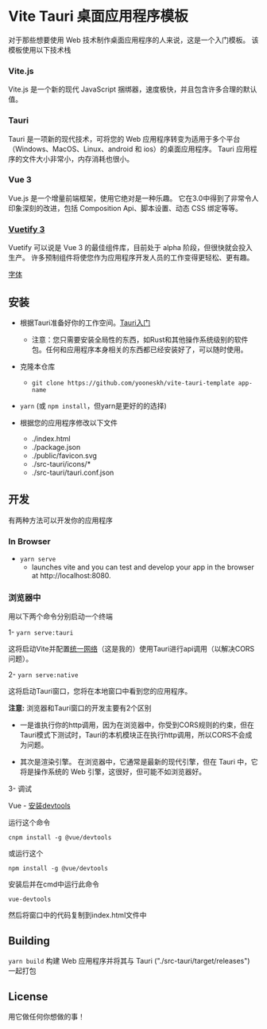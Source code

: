 # Vite Tauri 桌面应用程序模板

对于那些想要使用 Web 技术制作桌面应用程序的人来说，这是一个入门模板。 该模板使用以下技术栈

### Vite.js
Vite.js 是一个新的现代 JavaScript 捆绑器，速度极快，并且包含许多合理的默认值。

### Tauri
Tauri 是一项新的现代技术，可将您的 Web 应用程序转变为适用于多个平台（Windows、MacOS、Linux、android 和 ios）的桌面应用程序。 Tauri 应用程序的文件大小非常小，内存消耗也很小。

### Vue 3
Vue.js 是一个增量前端框架，使用它绝对是一种乐趣。 它在3.0中得到了非常令人印象深刻的改进，包括 Composition Api、脚本设置、动态 CSS 绑定等等。

### [Vuetify 3](https://vuetifyjs.com/)
Vuetify 可以说是 Vue 3 的最佳组件库，目前处于 alpha 阶段，但很快就会投入生产。 许多预制组件将使您作为应用程序开发人员的工作变得更轻松、更有趣。

[字体](https://vuetifyjs.com/en/features/icon-fonts/)

## 安装
- 根据Tauri准备好你的工作空间。[Tauri入门](https://tauri.app/v1/guides/getting-started/prerequisites/)

  - 注意：您只需要安装全局性的东西，如Rust和其他操作系统级别的软件包。任何和应用程序本身相关的东西都已经安装好了，可以随时使用。

- 克隆本仓库
  - `git clone https://github.com/yooneskh/vite-tauri-template app-name`

- `yarn` (或 `npm install`，但yarn是更好的的选择)

- 根据您的应用程序修改以下文件

  - ./index.html
  - ./package.json
  - ./public/favicon.svg
  - ./src-tauri/icons/*
  - ./src-tauri/tauri.conf.json

## 开发

有两种方法可以开发你的应用程序

### In Browser
- `yarn serve`
  - launches vite and you can test and develop your app in the browser at http://localhost:8080.

### 浏览器中

用以下两个命令分别启动一个终端

1- `yarn serve:tauri`

这将启动Vite并配置[统一网络](https://github.com/yooneskh/unified-network)（这是我的）使用Tauri进行api调用（以解决CORS问题）。

2- `yarn serve:native`

这将启动Tauri窗口，您将在本地窗口中看到您的应用程序。

**注意:** 浏览器和Tauri窗口的开发主要有2个区别

- 一是谁执行你的http调用，因为在浏览器中，你受到CORS规则的约束，但在Tauri模式下测试时，Tauri的本机模块正在执行http调用，所以CORS不会成为问题。

- 其次是渲染引擎。 在浏览器中，它通常是最新的现代引擎，但在 Tauri 中，它将是操作系统的 Web 引擎，这很好，但可能不如浏览器好。

3- 调试

Vue - [安装devtools](https://blog.csdn.net/qq_37331806/article/details/126319661)

运行这个命令

`cnpm install -g @vue/devtools`
 
或运行这个

`npm install -g @vue/devtools`

安装后并在cmd中运行此命令

`vue-devtools`

然后将窗口中的代码复制到index.html文件中


## Building

`yarn build` 构建 Web 应用程序并将其与 Tauri ("./src-tauri/target/releases") 一起打包 

## License
用它做任何你想做的事！